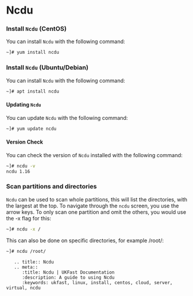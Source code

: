 # Ncdu

### Install `Ncdu` (CentOS)
You can install `Ncdu` with the following command:

```bash
~]# yum install ncdu
```

### Install `Ncdu` (Ubuntu/Debian)
You can install `Ncdu` with the following command:

```bash
~]# apt install ncdu
```

#### Updating `Ncdu`
You can update `Ncdu` with the following command:

```bash
~]# yum update ncdu
```

#### Version Check
You can check the version of `Ncdu` installed with the following command:

```bash
~]# ncdu -v
ncdu 1.16
```

### Scan partitions and directories
`Ncdu` can be used to scan whole partitions, this will list the directories, with the largest at the top. To navigate through the `ncdu` screen, you use the arrow keys. To only scan one partition and omit the others, you would use the -x flag for this:

```bash
~]# ncdu -x /
```

This can also be done on specific directories, for example /root/:
```bash
~]# ncdu /root/
```

```eval_rst
   .. title:: Ncdu
   .. meta::
      :title: Ncdu | UKFast Documentation
      :description: A guide to using Ncdu
      :keywords: ukfast, linux, install, centos, cloud, server, virtual, ncdu
```
